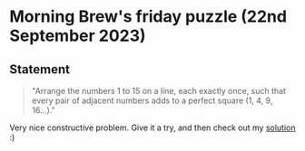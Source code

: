 # Morning Brew's friday puzzle (22nd September 2023)

## Statement

> "Arrange the numbers 1 to 15 on a line, each exactly once, such that every pair of adjacent numbers adds to a perfect square (1, 4, 9, 16...)."

Very nice constructive problem. Give it a try, and then check out my [solution](puzz0sol.html) :)